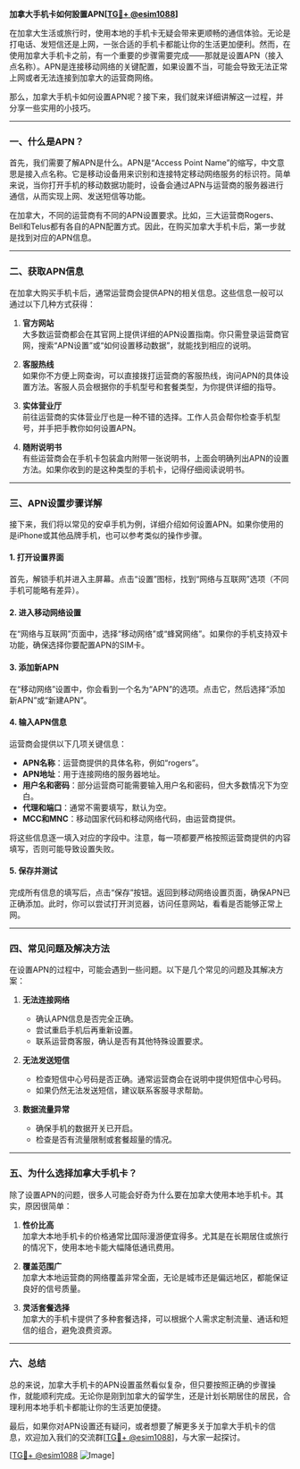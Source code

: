 **加拿大手机卡如何設置APN[[TG💪+ @esim1088](https://t.me/s/esim1088)]**

在加拿大生活或旅行时，使用本地的手机卡无疑会带来更顺畅的通信体验。无论是打电话、发短信还是上网，一张合适的手机卡都能让你的生活更加便利。然而，在使用加拿大手机卡之前，有一个重要的步骤需要完成——那就是设置APN（接入点名称）。APN是连接移动网络的关键配置，如果设置不当，可能会导致无法正常上网或者无法连接到加拿大的运营商网络。

那么，加拿大手机卡如何设置APN呢？接下来，我们就来详细讲解这一过程，并分享一些实用的小技巧。

---

### 一、什么是APN？

首先，我们需要了解APN是什么。APN是“Access Point Name”的缩写，中文意思是接入点名称。它是移动设备用来识别和连接特定移动网络服务的标识符。简单来说，当你打开手机的移动数据功能时，设备会通过APN与运营商的服务器进行通信，从而实现上网、发送短信等功能。

在加拿大，不同的运营商有不同的APN设置要求。比如，三大运营商Rogers、Bell和Telus都有各自的APN配置方式。因此，在购买加拿大手机卡后，第一步就是找到对应的APN信息。

---

### 二、获取APN信息

在加拿大购买手机卡后，通常运营商会提供APN的相关信息。这些信息一般可以通过以下几种方式获得：

1. **官方网站**  
   大多数运营商都会在其官网上提供详细的APN设置指南。你只需登录运营商官网，搜索“APN设置”或“如何设置移动数据”，就能找到相应的说明。

2. **客服热线**  
   如果你不方便上网查询，可以直接拨打运营商的客服热线，询问APN的具体设置方法。客服人员会根据你的手机型号和套餐类型，为你提供详细的指导。

3. **实体营业厅**  
   前往运营商的实体营业厅也是一种不错的选择。工作人员会帮你检查手机型号，并手把手教你如何设置APN。

4. **随附说明书**  
   有些运营商会在手机卡包装盒内附带一张说明书，上面会明确列出APN的设置方法。如果你收到的是这种类型的手机卡，记得仔细阅读说明书。

---

### 三、APN设置步骤详解

接下来，我们将以常见的安卓手机为例，详细介绍如何设置APN。如果你使用的是iPhone或其他品牌手机，也可以参考类似的操作步骤。

#### 1. 打开设置界面
首先，解锁手机并进入主屏幕。点击“设置”图标，找到“网络与互联网”选项（不同手机可能略有差异）。

#### 2. 进入移动网络设置
在“网络与互联网”页面中，选择“移动网络”或“蜂窝网络”。如果你的手机支持双卡功能，确保选择你要配置APN的SIM卡。

#### 3. 添加新APN
在“移动网络”设置中，你会看到一个名为“APN”的选项。点击它，然后选择“添加新APN”或“新建APN”。

#### 4. 输入APN信息
运营商会提供以下几项关键信息：
- **APN名称**：运营商提供的具体名称，例如“rogers”。
- **APN地址**：用于连接网络的服务器地址。
- **用户名和密码**：部分运营商可能需要输入用户名和密码，但大多数情况下为空白。
- **代理和端口**：通常不需要填写，默认为空。
- **MCC和MNC**：移动国家代码和移动网络代码，由运营商提供。

将这些信息逐一填入对应的字段中。注意，每一项都要严格按照运营商提供的内容填写，否则可能导致设置失败。

#### 5. 保存并测试
完成所有信息的填写后，点击“保存”按钮。返回到移动网络设置页面，确保APN已正确添加。此时，你可以尝试打开浏览器，访问任意网站，看看是否能够正常上网。

---

### 四、常见问题及解决方法

在设置APN的过程中，可能会遇到一些问题。以下是几个常见的问题及其解决方案：

1. **无法连接网络**
   - 确认APN信息是否完全正确。
   - 尝试重启手机后再重新设置。
   - 联系运营商客服，确认是否有其他特殊设置要求。

2. **无法发送短信**
   - 检查短信中心号码是否正确。通常运营商会在说明中提供短信中心号码。
   - 如果仍然无法发送短信，建议联系客服寻求帮助。

3. **数据流量异常**
   - 确保手机的数据开关已开启。
   - 检查是否有流量限制或套餐超量的情况。

---

### 五、为什么选择加拿大手机卡？

除了设置APN的问题，很多人可能会好奇为什么要在加拿大使用本地手机卡。其实，原因很简单：

1. **性价比高**  
   加拿大本地手机卡的价格通常比国际漫游便宜得多。尤其是在长期居住或旅行的情况下，使用本地卡能大幅降低通讯费用。

2. **覆盖范围广**  
   加拿大本地运营商的网络覆盖非常全面，无论是城市还是偏远地区，都能保证良好的信号质量。

3. **灵活套餐选择**  
   加拿大的手机卡提供了多种套餐选择，可以根据个人需求定制流量、通话和短信的组合，避免浪费资源。

---

### 六、总结

总的来说，加拿大手机卡的APN设置虽然看似复杂，但只要按照正确的步骤操作，就能顺利完成。无论你是刚到加拿大的留学生，还是计划长期居住的居民，合理利用本地手机卡都能让你的生活更加便捷。

最后，如果你对APN设置还有疑问，或者想要了解更多关于加拿大手机卡的信息，欢迎加入我们的交流群[[TG💪+ @esim1088](https://t.me/s/esim1088)]，与大家一起探讨。

[[TG💪+ @esim1088](https://t.me/s/esim1088) ![Image](https://i.postimg.cc/4NQfJmqS/Snipaste-2025-05-13-00-14-12.png)]